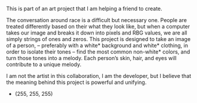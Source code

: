 This is part of an art project that I am helping a friend to create.

The conversation around race is a difficult but necessary one. People are treated differently based on their what they look like, but when a computer takes our image and breaks it down into pixels and RBG values, we are all simply strings of ones and zeros.
This project is designed to take an image of a person, – preferably with a white* background and white* clothing, in order to isolate their tones – find the most common non-white* colors, and turn those tones into a melody. Each person’s skin, hair, and eyes will contribute to a unique melody.

I am not the artist in this collaboration, I am the developer, but I believe that the meaning behind this project is powerful and unifying.



* (255, 255, 255)
